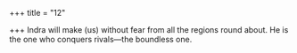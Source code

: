 +++
title = "12"

+++
Indra will make (us) without fear from all the regions round about. He is the one who conquers rivals—the boundless one.  